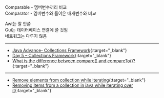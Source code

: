 Comparable - 멤버변수끼리 비교   
Comparator - 멤버변수와 들어온 매개변수와 비교  
 
Awt는 잘 안씀  
Gui는 데이터베이스 연결에 쓸 것임  
네트워크는 다루지 않음  

---

- [Java Advance- Collections Framework](http://m.blog.daum.net/rightvoice/130?categoryId=30){:target="_blank"}
- [Day 5 – Collections Framework](http://learnwithharsha.com/day-5-collections-framework/){:target="_blank"}
- [What is the difference between compare() and compareTo()?](http://www.patelwala.com/2016/09/compare-and-compareto-in-java.html){:target="_blank"}
 
--- 
 
- [Remove elements from collection while iterating](http://stackoverflow.com/questions/10431981/remove-elements-from-collection-while-iterating){:target="_blank"} 
- [Removing items from a collection in java while iterating over it](http://stackoverflow.com/questions/1675037/removing-items-from-a-collection-in-java-while-iterating-over-it){:target="_blank"}
 
